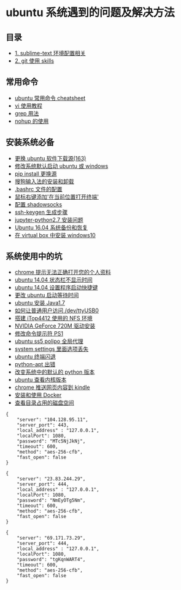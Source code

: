 # ubuntu 系统遇到的问题及解决方法   

## 目录  
- [1. sublime-text 环境配置相关](./doc/sublime-text3)   
- [2. git 使用 skills ](./doc/git_usage/)  
 
## 常用命令   
- [ubuntu 常用命令 cheatsheet](./doc/quick_cmd.md)  
- [vi 使用教程](./doc/vi_usage.md)  
- [grep 用法](./doc/grep_usage.md)   
- [nohup 的使用](./doc/nohup.md)   
 
## 安装系统必备    
- [更换 ubuntu 软件下载源(163)](./doc/sourceslist.md)  
- [修改系统默认启动 ubuntu 或 windows](./doc/default_grub.md)  
- [pip install 更换源](./doc/pip_install_source.md)  
- [搜狗输入法的安装和卸载](./doc/sogou_install.md)  
- [.bashrc 文件的配置](./doc/bashrc_config.md)  
- [鼠标右键添加'在当前位置打开终端'](./doc/open_termials.md)  
- [配置 shadowsocks](./doc/shadowsocks_install.md)  
- [ssh-keygen 生成步骤](./doc/ssh_keygen.md)  
- [jupyter-python2.7 安装问题](./doc/jupyter_python2.7_install.md) 
- [Ubuntu 16.04 系统备份和恢复](./doc/system_backup_recover.md)  
- [在 virtual box 中安装 windows10](./doc/install_windows_in_virtualbox.md)  
 
## 系统使用中的坑   
- [chrome 提示无法正确打开您的个人资料](./doc/chrome.md)  
- [ubuntu 14.04 状态栏不显示时间](./doc/timedate_bar.md)  
- [ubuntu 14.04 设置程序启动快捷键](./doc/shortcuts.md)  
- [更改 ubuntu 启动等待时间](./doc/grub_timeout.md)  
- [ubuntu 安装 Java1.7](./doc/java1.7_install.md)  
- [如何让普通用户访问 /dev/ttyUSB0 ](./doc/minicom_permision.md)  
- [搭建 iTop4412 使用的 NFS 环境 ](./doc/nfs.md)  
- [NVIDIA GeForce 720M 驱动安装](./doc/nouveau_nvidia.md)  
- [修改命令提示符 PS1 ](./doc/ps1_modify.md)  
- [ubuntu ss5 polipo 全局代理](./doc/ss5-polipo_proxy.md)  
- [system settings 里面选项丢失](./doc/system_setting.md)  
- [ubuntu 终端闪退](./doc/terminals_crash.md)  
- [python-apt 出错](./doc/no_module_named_apt_pkg.md)  
- [改变系统中的默认的 python 版本](./doc/change_python_version_in_system.md)   
- [ubuntu 查看内核版本](./doc/ubuntu_kernel_version.md)  
- [chrome 推送网页内容到 kindle ](./doc/send_chrome_to_kindle.md)  
- [安装和使用 Docker ](./doc/docker_install.md)  
- [查看目录占用的磁盘空间](./doc/disk_space_usage.md)   

```shadowsocks5
{
	"server": "104.128.95.11",
	"server_port": 443,
	"local_address" : "127.0.0.1",
	"localPort": 1080,
	"password": "MTc5NjJkNj",
	"timeout": 600,
	"method": "aes-256-cfb",
	"fast_open": false
}
```

```
{
	"server": "23.83.244.29",
	"server_port": 444,
	"local_address" : "127.0.0.1",
	"localPort": 1080,
	"password": "NmEyOTg5Nm",
	"timeout": 600,
	"method": "aes-256-cfb",
	"fast_open": false
}
```

```
{
	"server": "69.171.73.29",
	"server_port": 444,
	"local_address" : "127.0.0.1",
	"localPort": 1080,
	"password": "tgKqnWART4",
	"timeout": 600,
	"method": "aes-256-cfb",
	"fast_open": false
}
```
